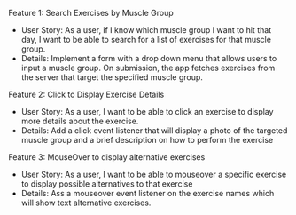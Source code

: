 Feature 1: Search Exercises by Muscle Group
  - User Story: As a user, if I know which muscle group I want to hit that day, I want to be able to search for a list of exercises for that muscle group.
  - Details: Implement a form with a drop down menu that allows users to input a muscle group. On submission, the  app fetches exercises from the server that target the specified muscle group.

Feature 2: Click to Display Exercise Details
 - User Story: As a user, I want to be able to click an exercise to display more details about the exercise.
 - Details: Add a click event listener that will display a photo of the targeted muscle group and a brief description on how to perform the exercise

Feature 3: MouseOver to display alternative exercises
 - User Story: As a user, I want to be able to mouseover a specific exercise to display possible alternatives to that exercise
 - Details: Ass a mouseover event listener on the exercise names which will show text alternative exercises.
